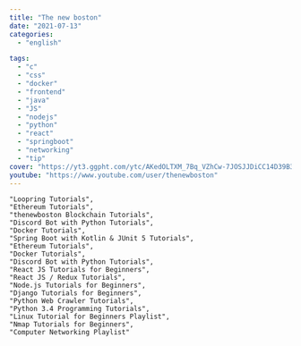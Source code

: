 ```yaml
---
title: "The new boston"
date: "2021-07-13"
categories:
  - "english"

tags:
  - "c"
  - "css"
  - "docker"
  - "frontend"
  - "java"
  - "JS"
  - "nodejs"
  - "python"
  - "react"
  - "springboot"
  - "networking"
  - "tip"
cover: "https://yt3.ggpht.com/ytc/AKedOLTXM_7Bq_VZhCw-7JOSJJDiCC14D39B3ajrldMVSA=s88-c-k-c0x00ffffff-no-rj"
youtube: "https://www.youtube.com/user/thenewboston"
---
```


    "Loopring Tutorials",
    "Ethereum Tutorials",
    "thenewboston Blockchain Tutorials",
    "Discord Bot with Python Tutorials",
    "Docker Tutorials",
    "Spring Boot with Kotlin & JUnit 5 Tutorials",
    "Ethereum Tutorials",
    "Docker Tutorials",
    "Discord Bot with Python Tutorials",
    "React JS Tutorials for Beginners",
    "React JS / Redux Tutorials",
    "Node.js Tutorials for Beginners",
    "Django Tutorials for Beginners",
    "Python Web Crawler Tutorials",
    "Python 3.4 Programming Tutorials",
    "Linux Tutorial for Beginners Playlist",
    "Nmap Tutorials for Beginners",
    "Computer Networking Playlist"
